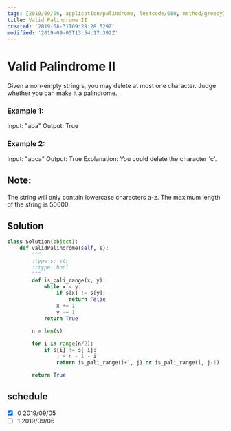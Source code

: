 ```yaml
---
tags: [2019/09/06, application/palindrome, leetcode/680, method/greedy]
title: Valid Palindrome II
created: '2019-08-31T09:28:28.529Z'
modified: '2019-09-05T13:54:17.392Z'
---
```


# Valid Palindrome II

Given a non-empty string s, you may delete at most one character. Judge whether you can make it a palindrome.

### Example 1:

Input: "aba"
Output: True

### Example 2:

Input: "abca"
Output: True
Explanation: You could delete the character 'c'.

## Note:

The string will only contain lowercase characters a-z. The maximum length of the string is 50000.

## Solution

```python
class Solution(object):
    def validPalindrome(self, s):
        """
        :type s: str
        :rtype: bool
        """
        def is_pali_range(x, y):
            while x < y:
                if s[x] != s[y]:
                    return False
                x += 1
                y -= 1
            return True

        n = len(s)

        for i in range(n/2):
            if s[i] != s[~i]:
                j = n - 1 - i
                return is_pali_range(i+1, j) or is_pali_range(i, j-1)

        return True


```

## schedule

* [x] 0 2019/09/05
* [ ] 1 2019/09/06
